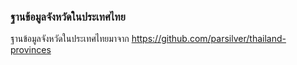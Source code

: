 ### ฐานข้อมูลจังหวัดในประเทศไทย

ฐานข้อมูลจังหวัดในประเทศไทยมาจาก https://github.com/parsilver/thailand-provinces 
